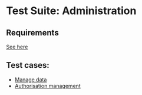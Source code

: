 # Test Suite: Administration #
## Requirements ##
[See here](Administration.md)
## Test cases: ##
  * [Manage data](TestCase_Data.md)
  * [Authorisation management](TestCase_RightManager.md)